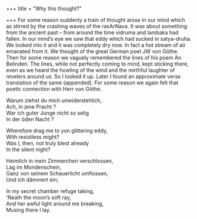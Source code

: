 +++
title = "Why this thought?"

+++
For some reason suddenly a train of thought arose in our mind which as
stirred by the crashing waves of the rasArNava. It was about something
from the ancient past – from around the time vidruma and lambaka had
fallen. In our mind’s eye we saw that eddy which had sucked in
satya-druha. We looked into it and it was completely dry now. In fact a
hot stream of air emanated from it. We thought of the great German poet
JW von Göthe. Then for some reason we vaguely remembered the lines of
his poem An Belinden. The lines, while not perfectly coming to mind,
kept sticking there, even as we heard the howling of the wind and the
mirthful laughter of revelers around us. So I looked it up. Later I
found an approximate verse translation of the same (appended). For some
reason we again felt that poetic connection with Herr von Göthe.

Warum ziehst du mich unwiderstehlich,  
Ach, in jene Pracht ?  
War ich guter Junge nicht so selig  
In der öden Nacht ?

Wherefore drag me to yon glittering eddy,  
With resistless might?  
Was I, then, not truly blest already  
In the silent night?

Heimlich in mein Zimmerchen verschlossen,  
Lag im Mondenschein,  
Ganz von seinem Schauerlicht umflossen,  
Und ich dämmert ein;

In my secret chamber refuge taking,  
‘Neath the moon’s soft ray,  
And her awful light around me breaking,  
Musing there I lay.
